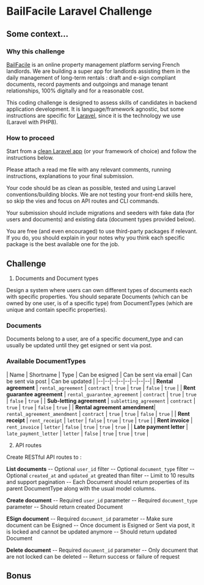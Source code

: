 # BailFacile Laravel Challenge

## Some context...

### Why this challenge

[BailFacile](https://www.bailfacile.fr) is an online property management platform serving French landlords. We are building a super app for landlords assisting them in the daily management of long-term rentals : draft and e-sign compliant documents, record payments and outgoings and manage tenant relationships, 100% digitally and for a reasonable cost.

This coding challenge is designed to assess skills of candidates in backend application development. It is language/framework agnostic, but some instructions are specific for [Laravel](https://www.laravel.com), since it is the technology we use (Laravel with PHP8).

### How to proceed

Start from a [clean Laravel app](https://laravel.com/docs/8.x/installation) (or your framework of choice) and follow the instructions below.

Please attach a read me file with any relevant comments, running instructions, explanations to your final submission.

Your code should be as clean as possible, tested and using Laravel conventions/building blocks. We are not testing your front-end skills here, so skip the vies and focus on API routes and CLI commands.

Your submission should include migrations and seeders with fake data (for users and documents) and existing data (document types provided below).

You are free (and even encouraged) to use third-party packages if relevant. If you do, you should explain in your notes why you think each specific package is the best available one for the job.

## Challenge

1. Documents and Document types

Design a system where users can own different types of documents each with specific properties. 
You should separate Documents (which can be owned by one user, is of a specific type) from DocumentTypes (which are unique and contain specific properties).

### Documents

Documents belong to a user, are of a specific document_type and can usually be updated until they get esigned or sent via post.

### Available DocumentTypes
  
| Name | Shortname | Type | Can be esigned | Can be sent via email | Can be sent via post | Can be updated |
|--|--|--|--|--|--|--|--|
| **Rental agreement** | `rental_agreement` | `contract` | `true` | `true` | `false` | `true` |
| **Rent guarantee agreement** | `rental_guarantee_agreement` | `contract` | `true` | `true` | `false` | `true` |
| **Sub-letting agreement** | `subletting_agreement` | `contract` | `true` | `true` | `false` | `true` |
| **Rental agreement amendment**| `rental_agreement_amendment` | `contract` | `true` | `true` | `false` | `true` |
| **Rent receipt** | `rent_receipt` | `letter` | `false` | `true` | `true` | `true` |
| **Rent invoice** | `rent_invoice` | `letter` | `false` | `true` | `true` | `true` |
| **Late payment letter** | `late_payment_letter` | `letter` | `false` | `true` | `true` | `true` |

2. API routes

Create RESTful API routes to :

**List documents**
-- Optional `user_id` filter
-- Optional `document_type` filter
-- Optional `created_at` and `updated_at` greated than filter
-- Limit to 10 results and support pagination
-- Each Document should return properties of its parent DocumentType along with the usual model columns.

**Create document**
-- Required `user_id` parameter
-- Required `document_type` parameter
-- Should return created Document

**ESign document**
-- Required `document_id` parameter
-- Make sure document can be Esigned
-- Once document is Esigned or Sent via post, it is locked and cannot be updated anymore
-- Should return updated Document

**Delete document**
-- Required `document_id` parameter
-- Only document that are not locked can be deleted
-- Return success or failure of request

## Bonus